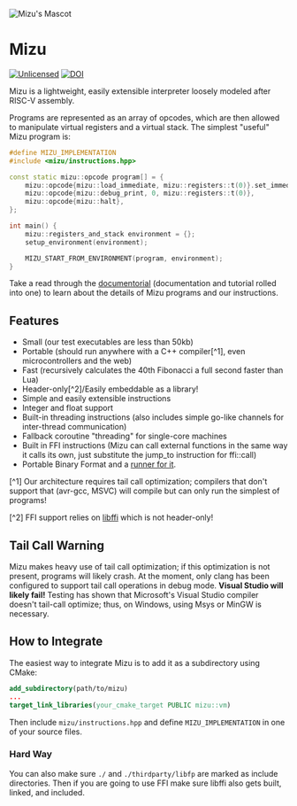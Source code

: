 ![Mizu's Mascot](https://github.com/joshuadahlunr/MizuVM/blob/main/docs/mizu.svg)

# Mizu

[![Unlicensed](https://flat.badgen.net/github/license/joshuadahlunr/mizuvm)](https://github.com/joshuadahlunr/mizuvm/blob/main/LICENSE) [![DOI](https://flat.badgen.net/static/DOI/10.5281%2Fzenodo.15578022/cyan)](https://doi.org/10.5281/zenodo.15578021)

Mizu is a lightweight, easily extensible interpreter loosely modeled after RISC-V assembly.

Programs are represented as an array of opcodes, which are then allowed to manipulate virtual registers and a virtual stack.
The simplest "useful" Mizu program is:

```cpp
#define MIZU_IMPLEMENTATION
#include <mizu/instructions.hpp>

const static mizu::opcode program[] = {
    mizu::opcode{mizu::load_immediate, mizu::registers::t(0)}.set_immediate(40),
    mizu::opcode{mizu::debug_print, 0, mizu::registers::t(0)},
    mizu::opcode{mizu::halt},
};

int main() {
    mizu::registers_and_stack environment = {};
    setup_environment(environment);

    MIZU_START_FROM_ENVIRONMENT(program, environment);
}
```

Take a read through the [documentorial](https://joshuadahlunr.github.io/MizuVM/) (documentation and tutorial rolled into one) to learn about the details of Mizu programs and our instructions.

## Features

* Small (our test executables are less than 50kb)
* Portable (should run anywhere with a C++ compiler[^1], even microcontrollers and the web)
* Fast (recursively calculates the 40th Fibonacci a full second faster than Lua)
* Header-only[^2]/Easily embeddable as a library!
* Simple and easily extensible instructions
* Integer and float support
* Built-in threading instructions (also includes simple go-like channels for inter-thread communication)
* Fallback coroutine "threading" for single-core machines
* Built in FFI instructions (Mizu can call external functions in the same way it calls its own, just substitute the jump_to instruction for ffi::call)
* Portable Binary Format and a [runner for it](https://github.com/joshuadahlunr/mizurunner).

[^1] Our architecture requires tail call optimization; compilers that don't support that (avr-gcc, MSVC) will compile but can only run the simplest of programs!

[^2] FFI support relies on [libffi](https://github.com/libffi/libffi) which is not header-only!

## Tail Call Warning

Mizu makes heavy use of tail call optimization; if this optimization is not present, programs will likely crash.
At the moment, only clang has been configured to support tail call operations in debug mode.
**Visual Studio will likely fail!**
Testing has shown that Microsoft's Visual Studio compiler doesn't tail-call optimize; thus, on Windows, using Msys or MinGW is necessary.

## How to Integrate

The easiest way to integrate Mizu is to add it as a subdirectory using CMake:

```cmake
add_subdirectory(path/to/mizu)
...
target_link_libraries(your_cmake_target PUBLIC mizu::vm)
```

Then include `mizu/instructions.hpp` and define `MIZU_IMPLEMENTATION` in one of your source files.

### Hard Way

You can also make sure `./` and `./thirdparty/libfp` are marked as include directories. Then if you are going to use FFI make sure libffi also gets built, linked, and included.
